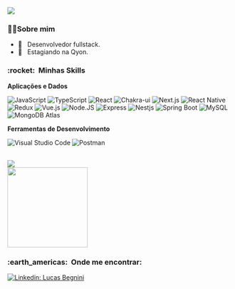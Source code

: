 ![](https://komarev.com/ghpvc/?username=LucasBegnini10&color=006bed)

<h3> 👨‍💻Sobre mim </h3>

- 🤔 &nbsp; Desenvolvedor fullstack.
- 💼 &nbsp; Estagiando na Qyon.  

<h3> :rocket: &nbsp;Minhas Skills </h3>

**Aplicações e Dados**
 
  ![JavaScript](https://img.shields.io/badge/-JavaScript-333333?style=flat&logo=javascript)
  ![TypeScript](https://img.shields.io/badge/-Typescript-333333?style=flat&logo=typescript) 
  ![React](https://img.shields.io/badge/-React-333333?style=flat&logo=react)
  ![Chakra-ui](https://img.shields.io/badge/-ChakraUi-333333?style=flat&logo=chakraui)
  ![Next.js](https://img.shields.io/badge/-Next.js-333333?style=flat&logo=next.js)
  ![React Native](https://img.shields.io/badge/-React%20Native-333333?style=flat&logo=react)
  ![Redux](https://img.shields.io/badge/-Redux-333333?style=flat&logo=REDUX) 
  ![Vue.js](https://img.shields.io/badge/-Vue.js-333333?style=flat&logo=vue.js)
  ![Node.JS](https://img.shields.io/badge/-Node.JS-333333?style=flat&logo=node.js)
  ![Express](https://img.shields.io/badge/-Express-333333?style=flat&logo=express)
  ![Nestjs](https://img.shields.io/badge/-Nestjs-333333?style=flat&logo=nestjs) 
  ![Spring Boot](https://img.shields.io/badge/-Spring%20Boot-333333?style=flat&logo=spring) 
  ![MySQL](https://img.shields.io/badge/-MySQL-333333?style=flat&logo=mysql)
  ![MongoDB Atlas](https://img.shields.io/badge/-MongoDB-333333?style=flat&logo=mongodb)
  
  


**Ferramentas de Desenvolvimento**

  ![Visual Studio Code](https://img.shields.io/badge/-Visual%20Studio%20Code-333333?style=flat&logo=visual-studio-code&logoColor=007ACC)
   ![Postman](https://img.shields.io/badge/-Postman-333333?style=flat&logo=postman)

<br/>

<a href="https://github.com/LucasBegnini10">
  <img align="center" src="https://github-readme-stats.vercel.app/api/top-langs/?username=LucasBegnini10&theme=dracula&hide_langs_below=1" />
</a>

<br/>

<a href="https://github.com/LucasBegnini10">
  <img height="180em" src="https://github-readme-stats.vercel.app/api?username=LucasBegnini10&theme=dracula&show_icons=true" />
</a>

<br/>

<h3> :earth_americas: &nbsp;Onde me encontrar: </h3> 

[![Linkedin: Lucas Begnini](https://img.shields.io/badge/-LucasBegnini-blue?style=flat-square&logo=Linkedin&logoColor=white&link=https://br.linkedin.com/in/lucas-begnini)](https://br.linkedin.com/in/lucas-begnini)
